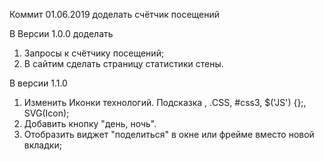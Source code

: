  Коммит 01.06.2019
 доделать счётчик посещений

 В Версии 1.0.0 доделать

1. Запросы к счётчику посещений;
2. В сайтим сделать страницу статистики стены.


 В версии 1.1.0 
1. Изменить Иконки технологий. Подсказка <HTML/>, .CSS, #css3, $('JS') {};, SVG(Icon);
2. Добавить кнопку "день, ночь".
3. Отобразить виджет "поделиться" в окне или фрейме вместо новой вкладки;